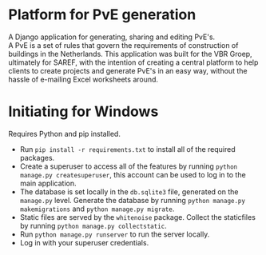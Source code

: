 # Platform for PvE generation
A Django application for generating, sharing and editing PvE's.\
A PvE is a set of rules that govern the requirements of construction of buildings in the Netherlands. This application was built for the VBR Groep, ultimately for SAREF, with the intention of creating a central platform to help clients to create projects and generate PvE's in an easy way, without the hassle of e-mailing Excel worksheets around.

# Initiating for Windows
Requires Python and pip installed.
- Run `pip install -r requirements.txt` to install all of the required packages.
- Create a superuser to access all of the features by running `python manage.py createsuperuser`, this account can be used to log in to the main application.
- The database is set locally in the `db.sqlite3` file, generated on the `manage.py` level. Generate the database by running `python manage.py makemigrations` and `python manage.py migrate`.
- Static files are served by the `whitenoise` package. Collect the staticfiles by running `python manage.py collectstatic`.
- Run `python manage.py runserver` to run the server locally.
- Log in with your superuser credentials.
